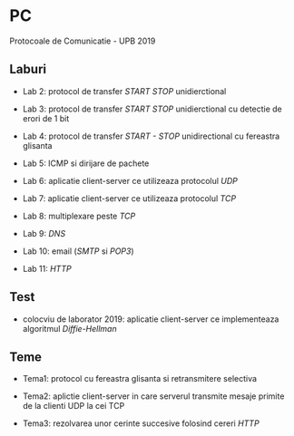 # PC
Protocoale de Comunicatie - UPB 2019

## Laburi

- Lab 2: protocol de transfer *START STOP* unidierctional

- Lab 3: protocol de transfer *START STOP* unidierctional cu detectie de erori de 1 bit

- Lab 4: protocol de transfer *START - STOP* unidirectional cu fereastra glisanta

- Lab 5: ICMP si dirijare de pachete

- Lab 6: aplicatie client-server ce utilizeaza protocolul *UDP*

- Lab 7: aplicatie client-server ce utilizeaza protocolul *TCP*

- Lab 8: multiplexare peste *TCP*

- Lab 9: *DNS*

- Lab 10: email (*SMTP* si *POP3*)

- Lab 11: *HTTP*

## Test

- colocviu de laborator 2019: aplicatie client-server ce implementeaza algoritmul *Diffie-Hellman*

## Teme

- Tema1: protocol cu fereastra glisanta si retransmitere selectiva

- Tema2: aplictie client-server in care serverul transmite mesaje primite de la clienti UDP la cei TCP

- Tema3: rezolvarea unor cerinte succesive folosind cereri *HTTP*
